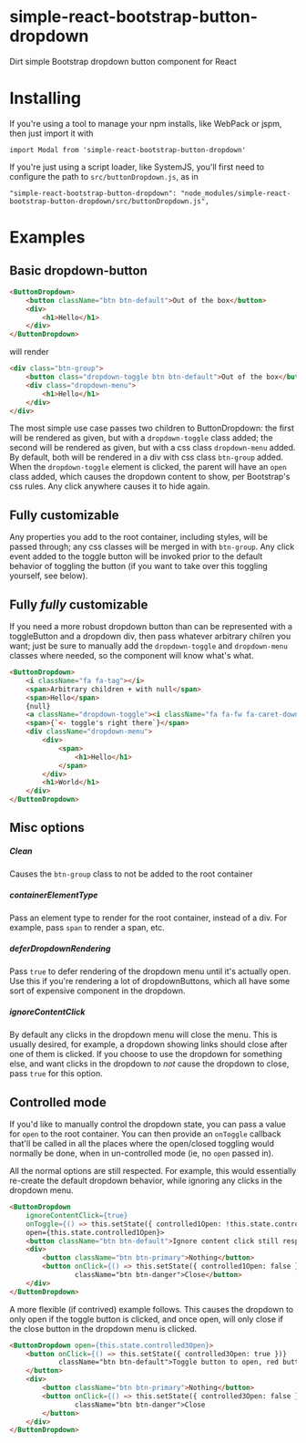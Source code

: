 # simple-react-bootstrap-button-dropdown
Dirt simple Bootstrap dropdown button component for React

# Installing

If you're using a tool to manage your npm installs, like WebPack or jspm, then just import it with 

`import Modal from 'simple-react-bootstrap-button-dropdown'`

If you're just using a script loader, like SystemJS, you'll first need to configure the path to `src/buttonDropdown.js`, as in 

`"simple-react-bootstrap-button-dropdown": "node_modules/simple-react-bootstrap-button-dropdown/src/buttonDropdown.js",`

# Examples

## Basic dropdown-button

```html
<ButtonDropdown>
    <button className="btn btn-default">Out of the box</button>
    <div>
        <h1>Hello</h1>
    </div>
</ButtonDropdown>
```

will render

```html
<div class="btn-group">
    <button class="dropdown-toggle btn btn-default">Out of the box</button>
    <div class="dropdown-menu">
        <h1>Hello</h1>
    </div>
</div>
```

The most simple use case passes two children to ButtonDropdown: the first will be rendered as given, but with a `dropdown-toggle` class added; the second will be rendered as given, but with a css class `dropdown-menu` added.  By default, both will be rendered in a div with css class `btn-group` added.  When the `dropdown-toggle` element is clicked, the parent will have an `open` class added, which causes the dropdown content to show, per Bootstrap's css rules.  Any click anywhere causes it to hide again.

## Fully customizable

Any properties you add to the root container, including styles, will be passed through; any css classes will be merged in with `btn-group`. Any click event added to the toggle button will be invoked prior to the default behavior of toggling the button (if you want to take over this toggling yourself, see below).

## Fully *fully* customizable

If you need a more robust dropdown button than can be represented with a toggleButton and a dropdown div, then pass whatever arbitrary chilren you want; just be sure to manually add the `dropdown-toggle` and `dropdown-menu` classes where needed, so the component will know what's what.

```html
<ButtonDropdown>
    <i className="fa fa-tag"></i>
    <span>Arbitrary children + with null</span>
    <span>Hello</span>
    {null}
    <a className="dropdown-toggle"><i className="fa fa-fw fa-caret-down"></i></a>
    <span>{`<- toggle's right there`}</span>
    <div className="dropdown-menu">
        <div>
            <span>
                <h1>Hello</h1>
            </span>
        </div>
        <h1>World</h1>
    </div>
</ButtonDropdown>
```

## Misc options

##### Clean

Causes the `btn-group` class to not be added to the root container

##### containerElementType

Pass an element type to render for the root container, instead of a div.  For example, pass `span` to render a span, etc.

##### deferDropdownRendering

Pass `true` to defer rendering of the dropdown menu until it's actually open. Use this if you're rendering a lot of dropdownButtons, which all have some sort of expensive component in the dropdown.

##### ignoreContentClick

By default any clicks in the dropdown menu will close the menu.  This is usually desired, for example, a dropdown showing links should close after one of them is clicked.  If you choose to use the dropdown for something else, and want clicks in the dropdown to *not* cause the dropdown to close, pass `true` for this option.

## Controlled mode

If you'd like to manually control the dropdown state, you can pass a value for `open` to the root container.  You can then provide an `onToggle` callback that'll be called in all the places where the open/closed toggling would normally be done, when in un-controlled mode (ie, no `open` passed in).

All the normal options are still respected.  For example, this would essentially re-create the default dropdown behavior, while ignoring any clicks in the dropdown menu.

```html
<ButtonDropdown 
    ignoreContentClick={true} 
    onToggle={() => this.setState({ controlled1Open: !this.state.controlled1Open })} 
    open={this.state.controlled1Open}>
    <button className="btn btn-default">Ignore content click still respected</button>
    <div>
        <button className="btn btn-primary">Nothing</button>
        <button onClick={() => this.setState({ controlled1Open: false })} 
                className="btn btn-danger">Close</button>
    </div>
</ButtonDropdown>
```

A more flexible (if contrived) example follows.  This causes the dropdown to only open if the toggle button is clicked, and once open, will only close if the close button in the dropdown menu is clicked.

```html
<ButtonDropdown open={this.state.controlled3Open}>
    <button onClick={() => this.setState({ controlled3Open: true })} 
            className="btn btn-default">Toggle button to open, red button to close. ONLY
    </button>
    <div>
        <button className="btn btn-primary">Nothing</button>
        <button onClick={() => this.setState({ controlled3Open: false })} 
                className="btn btn-danger">Close
        </button>
    </div>
</ButtonDropdown>
```